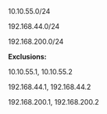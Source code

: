 10.10.55.0/24

192.168.44.0/24

192.168.200.0/24

**Exclusions:**

10.10.55.1, 10.10.55.2

192.168.44.1, 192.168.44.2

192.168.200.1, 192.168.200.2
